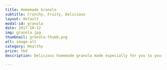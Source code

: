 ```yaml
---
title: Homemade Granola
subtitle: Crunchy, Fruity, Delicious
layout: default
modal-id: granola
date: 2017-10-12
img: granola.jpg
thumbnail: granola-thumb.png
alt: image-alt
category: Healthy
price: tbd
description: Delicious homemade granola made especially for you to your taste and specification. Sweetened only with natural sweeteners and no refined sugar.

---
```

